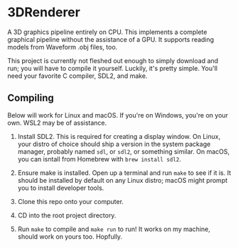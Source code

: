 # 3DRenderer

A 3D graphics pipeline entirely on CPU. This implements a complete graphical pipeline without the assistance of a GPU. It supports reading models from Waveform .obj files, too.

This project is currently not fleshed out enough to simply download and run; you will have to compile it yourself. Luckily, it's pretty simple. You'll need your favorite C compiler, SDL2, and make.

## Compiling

Below will work for Linux and macOS. If you're on Windows, you're on your own. WSL2 may be of assistance.

1. Install SDL2. This is required for creating a display window. On Linux, your distro of choice should ship a version in the system package manager, probably named `sdl`, or `sdl2`, or something similar. On macOS, you can isntall from Homebrew with `brew install sdl2`.

2. Ensure make is installed. Open up a terminal and run `make` to see if it is. It should be installed by default on any Linux distro; macOS might prompt you to install developer tools.

3. Clone this repo onto your computer.

4. CD into the root project directory.

5. Run `make` to compile and `make run` to run! It works on my machine, should work on yours too. Hopfully.